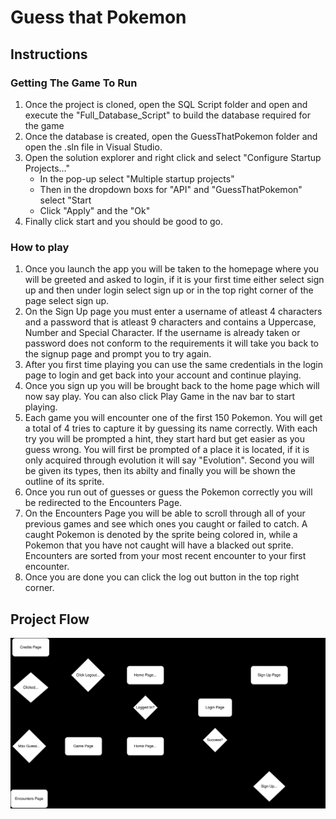 # Guess that Pokemon

## Instructions

### Getting The Game To Run
1. Once the project is cloned, open the SQL Script folder and open and execute the "Full_Database_Script" to build the database required for the game
2. Once the database is created, open the GuessThatPokemon folder and open the .sln file in Visual Studio.
3. Open the solution explorer and right click and select "Configure Startup Projects..."
    - In the pop-up select "Multiple startup projects"
    - Then in the dropdown boxs for "API" and "GuessThatPokemon" select "Start
    - Click "Apply" and the "Ok"
4. Finally click start and you should be good to go.

### How to play

1. Once you launch the app you will be taken to the homepage where you will be greeted and asked to login, if it is your first time either select sign up and then under login select sign up or in the top right corner of the page select sign up.
2. On the Sign Up page you must enter a username of atleast 4 characters and a password that is atleast 9 characters and contains a Uppercase, Number and Special Character. If the username is already taken or password does not conform to the requirements it will take you back to the signup page and prompt you to try again.
3. After you first time playing you can use the same credentials in the login page to login and get back into your account and continue playing.
4. Once you sign up you will be brought back to the home page which will now say play. You can also click Play Game in the nav bar to start playing.
5. Each game you will encounter one of the first 150 Pokemon. You will get a total of 4 tries to capture it by guessing its name correctly. With each try you will be prompted a hint, they start hard but get easier as you guess wrong. You will first be prompted of a place it is located, if it is only acquired through evolution it will say "Evolution". Second you will be given its types, then its abilty and finally you will be shown the outline of its sprite.
6. Once you run out of guesses or guess the Pokemon correctly you will be redirected to the Encounters Page.
7. On the Encounters Page you will be able to scroll through all of your previous games and see which ones you caught or failed to catch. A caught Pokemon is denoted by the sprite being colored in, while a Pokemon that you have not caught will have a blacked out sprite. Encounters are sorted from your most recent encounter to your first encounter.
8. Once you are done you can click the log out button in the top right corner.

## Project Flow
<p align="center">
  <img src="./Documentation/GuessThatPokemon_Flow.jpeg"/>
</p>
